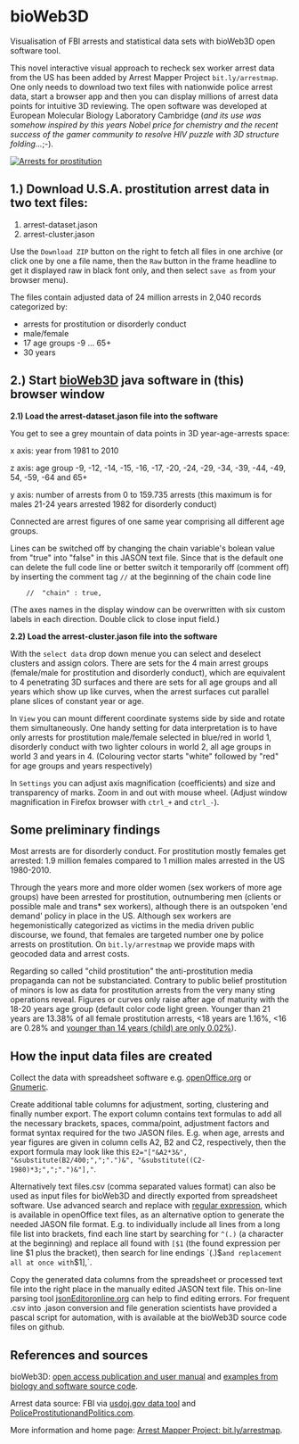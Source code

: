 bioWeb3D
========

Visualisation of FBI arrests and statistical data sets with bioWeb3D open software tool.

This novel interactive visual approach to recheck sex worker arrest data from the US has been added by Arrest Mapper Project `bit.ly/arrestmap`. One only needs to download two text files with nationwide police arrest data, start a browser app and then you can display millions of arrest data points for intuitive 3D reviewing. The open software was developed at European Molecular Biology Laboratory Cambridge (_and its use was somehow inspired by this years Nobel price for chemistry and the recent success of the gamer community to resolve HIV puzzle with 3D structure folding..._;-).



[![Arrests for prostitution](http://farm6.staticflickr.com/5486/10420986775_e22620dac2_o.jpg "screen shot")](http://www.bit.ly/arrestmap)

## 1.) Download U.S.A. prostitution arrest data in two text files:
1. arrest-dataset.jason
2. arrest-cluster.jason

Use the `Download ZIP` button on the right to fetch all files in one archive (or click one by one a file name, then the `Raw` button in the frame headline to get it displayed raw in black font only, and then select `save as` from your browser menu). 

The files contain adjusted data of 24 million arrests in 2,040 records categorized by:
- arrests for prostitution or disorderly conduct
- male/female
- 17 age groups -9 ... 65+
- 30 years

## 2.) Start [bioWeb3D](http://www.ebi.ac.uk/~jbpettit/bioWeb3D/) java software in (this) browser window

**2.1) Load the arrest-dataset.jason file into the software** 

You get to see a grey mountain of data points in 3D year-age-arrests space:

x axis: year from 1981 to 2010

z axis: age group -9, -12, -14, -15, -16, -17, -20, -24, -29, -34, -39, -44, -49, 54, -59, -64 and 65+

y axis: number of arrests from 0 to 159.735 arrests (this maximum is for males 21-24 years arrested 1982 for disorderly conduct)

Connected are arrest figures of one same year comprising all different age groups. 

Lines can be switched off by changing the chain variable's bolean value from "true" into "false" in this JASON text file. Since that is the default one can delete the full code line or better switch it temporarily off (comment off) by inserting the comment tag `//` at the beginning of the chain code line

        // 	"chain" : true,
        
(The axes names in the display window can be overwritten with six custom labels in each direction. Double click to close input field.)

**2.2) Load the arrest-cluster.jason file into the software** 

With the `select data` drop down menue you can select and deselect clusters and assign colors. There are sets for the 4 main arrest groups (female/male for prostitution and disorderly conduct), which are equivalent to 4 penetrating 3D surfaces and there are sets for all age groups and all years which show up like curves, when the arrest surfaces cut parallel plane slices of constant year or age. 

In `View` you can mount different coordinate systems side by side and rotate them simultaneously. One handy setting for data interpretation is to have only arrests for prostitution male/female selected in blue/red in world 1, disorderly conduct with two lighter colours in world 2, all age groups in world 3 and years in 4. (Colouring vector starts "white" followed by "red" for age groups and years respectively) 

In `Settings` you can adjust axis magnification (coefficients) and size and transparency of marks. Zoom in and out with mouse wheel. (Adjust window magnification in Firefox browser with `ctrl_+` and `ctrl_-`).

## Some preliminary findings

Most arrests are for disorderly conduct. For prostitution mostly females get arrested: 1.9 million females compared to 1 million males arrested in the US 1980-2010.

Through the years more and more older women (sex workers of more age groups) have been arrested for prostitution, outnumbering men (clients or possible male and trans* sex workers), although there is an outspoken 'end demand' policy in place in the US. Although sex workers are hegemonistically categorized as victims in the media driven public discourse, we found, that females are targeted number one by police arrests on prostitution. On `bit.ly/arrestmap` we provide maps with geocoded data and arrest costs.

Regarding so called "child prostitution" the anti-prostitution media propaganda can not be substanciated. Contrary to public belief prostitution of minors is low as data for prostitution arrests from the very many sting operations reveal. Figures or curves only raise after age of maturity with the 18-20 years age group (default color code light green. Younger than 21 years are 13.38% of all female prostitution arrests, <18 years are 1.16%, <16 are 0.28% and [younger than 14 years (child) are only 0.02%](http://bit.ly/19xHowd)).

## How the input data files are created

Collect the data with spreadsheet software e.g. [openOffice.org](http://en.wikipedia.org/wiki/OpenOffice.org) or [Gnumeric](http://en.wikipedia.org/wiki/Gnumeric).

Create additional table columns for adjustment, sorting, clustering and finally number export. The export column contains text formulas to add all the necessary brackets, spaces, comma/point, adjustment factors and format syntax required for the two JASON files. E.g. when age, arrests and year figures are given in column cells A2, B2 and C2, respectively, then the export formula may look like this `E2="["&A2*3&", "&substitute(B2/400;",";".")&", "&substitute((C2-1980)*3;",";".")&"],"`.

Alternatively text files.csv (comma separated values format) can also be used as input files for bioWeb3D and directly exported from spreadsheet software. Use advanced search and replace with [regular expression](http://wiki.openoffice.org/wiki/Documentation/How_Tos/Regular_Expressions_in_Writer), which is available in openOffice text files, as an alternative option to generate the needed JASON file format. E.g. to individually include all lines from a long file list into brackets, find each line start by searching for `^(.)` (a character at the beginning) and replace all found with `[$1` (the found expression per line $1 plus the bracket), then search for line endings `(.)$` and replacement all at once with `$1],`.

Copy the generated data columns from the spreadsheet or processed text file into the right place in the manually edited JASON text file. This on-line parsing tool [jsonEditoronline.org](http://www.jsoneditoronline.org) can help to find editing errors. For frequent .csv into .jason conversion and file generation scientists have provided a pascal script for automation, with is available at the bioWeb3D source code files on github.

## References and sources

bioWeb3D: [open access publication and user manual](http://www.ncbi.nlm.nih.gov/pubmed/23758781) and [examples from biology and software source code](https://github.com/jbogp/bioWeb3D).

Arrest data source: FBI via [usdoj.gov data tool](http://www.bjs.gov/index.cfm?ty=datool&surl=/arrests/index.cfm) and [PoliceProstitutionandPolitics.com](http://www.PoliceProstitutionandPolitics.com).

More information and home page: [Arrest Mapper Project: bit.ly/arrestmap](http://www.bit.ly/arrestmap).
